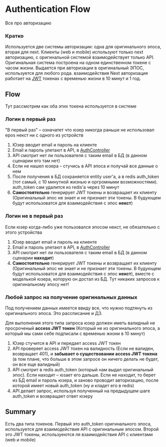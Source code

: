 # Authentication Flow

Все про авторизацию

### Кратко
Используется две системы авторизации: одна для оригинального эпоса, вторая для next.
Клиенты (web и mobile) используют только next авторизацию, с оригинальной системой взаимодействует только API.
Оригинальная система построена на одном единственном токене с часом жизни. Выдается при авторизации в оригинальный ЭПОС, используется для любого рода. взаимодействия
Next авторизация работает на [JWT](https://jwt.io/) токенах c временью жизни в 10 минут и 1 год.

## Flow
Тут рассмотрим как оба этих токена используется в системе

### Логин в первый раз
"В первый раз" – означатет что юзер никогда раньше не использовал epos некст ни с одного из устройств

1. Юзер вводит email и пароль на клиенте
2. Email и пароль улетают в API, в [AuthController](https://github.com/epos-next/api/blob/70e3d785c2a9cb29125b030fa6abe1f11bb10c9f/API/Controllers/AuthController.cs?_pjax=%23js-repo-pjax-container%2C%20div%5Bitemtype%3D%22http%3A%2F%2Fschema.org%2FSoftwareSourceCode%22%5D%20main%2C%20%5Bdata-pjax-container%5D#L25)
3. API смотрит нет ли пользователя с таким email в БД (в данном сценарии его там нет)
4. Если не нашел юзера – стучись в API эпоса и получай все данные о нем
5. После получения в БД сохраняется entity user'a, а в redis auth_token (тот самый, с 10 минутной жизнью и оргромными возможностями). auth_token сам удалится из redis'a через 10 минут
6. **Cамостоятельно** генерирует JWT токены и возвращает их клиенту (Оригинальный эпос не знает и не признает эти токены. В будующем будут использоватся для взаимодействия с эпос **некст**)

### Логин не в первый раз
Если юзер когда-либо уже пользовался эпосом некст, не обязательно с этого устройства

1. Юзер вводит email и пароль на клиенте
2. Email и пароль улетают в API, в [AuthController](https://github.com/epos-next/api/blob/70e3d785c2a9cb29125b030fa6abe1f11bb10c9f/API/Controllers/AuthController.cs?_pjax=%23js-repo-pjax-container%2C%20div%5Bitemtype%3D%22http%3A%2F%2Fschema.org%2FSoftwareSourceCode%22%5D%20main%2C%20%5Bdata-pjax-container%5D#L25)
3. API смотрит нет ли пользователя с таким email в БД (в данном сценарии **находит**)
4. **Cамостоятельно** генерирует JWT токены и возвращает их клиенту (Оригинальный эпос не знает и не признает эти токены. В будующем будут использоватся для взаимодействия с эпос **некст**), вместе с моделькой юзера, которую он достал из БД. Тут никаких запросов к оригинальному эпосу нет!


### Любой запрос на получение оригинальных данных
Под получением данных имеется ввиду все, что нужно подтянуть из оригинального эпоса. Это рассписание и ДЗ.

Для выполнения этого типа запроса юзер должен иметь валидный не просроченый **access JWT токен** (Который не из оригинального эпоса, а который мы сами себе подписали с временью жизни в 10 минут)

1. Юзер стучится в API и передает access JWT токен
2. API проверяет access JWT токен на валидность (Если не валиден, возвращает 401), и **забывает о существовании access JWT токена** (в том плане, что больше в этом запросе он ничего делать не будет, он все еще валидный)
3. API смотрит в redis auth_token (который нам выдал оригинальный эпос). 
  Если находит – юзает его дальше.
  Если не находит, то берет из БД email и пароль юзера, и заново проводит авторизацию, после которой имеет новый auth_token (ну и кладет его в redis)
4. API делает запрос, используя полученный на предыдущем шаге auth_token и возвращает ответ юзеру


## Summary
Есть два типа токенов. Первый это auth_token оригинального эпоса, используется для взаимодействия API с оригинальным эпосом. Второй это JWT токены, используеются ля взаимодействия API с клиентами (web и mobile)
